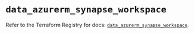 # `data_azurerm_synapse_workspace`

Refer to the Terraform Registry for docs: [`data_azurerm_synapse_workspace`](https://registry.terraform.io/providers/hashicorp/azurerm/3.112.0/docs/data-sources/synapse_workspace).
